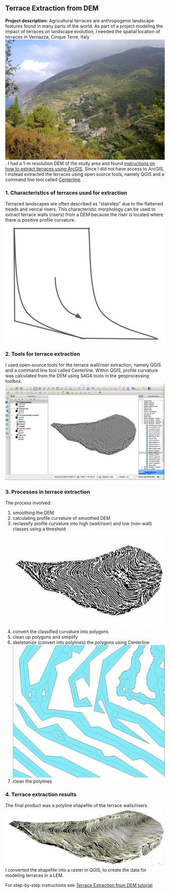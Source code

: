 ## Terrace Extraction from DEM

**Project description:** Agricultural terraces are anthropogenic landscape features found in many parts of the world. As part of a project modeling the impact of terraces on landscape evolution, I needed the spatial location of terraces in Vernazza, Cinque Terre, Italy <img src="images/VernazzaTerraces.jpg?raw=true"/>. I had a 1-m resolution DEM of the study area and found [instructions on how to extract terraces using ArcGIS](https://www.researchgate.net/post/How_to_detect_extract_in_GIS_field_boundaries_walls_on_the_basis_of_DEM_and_SLOPE_raster). Since I did not have access to ArcGIS, I instead extracted the terraces using open source tools, namely QGIS and a command line tool called [Centerline](https://github.com/fitodic/centerline).

### 1. Characteristics of terraces used for extraction

Terraced landscapes are often described as "stairstep" due to the flattened treads and verical risers. This characteristic morphology can be used to extract terrace walls (risers) from a DEM because the riser is located where there is positive profile curvature. <img src="../images/ProfileCurvature.png?raw=true"/>

### 2. Tools for terrace extraction

I used open-source tools for the terrace wall/riser extraction, namely QGIS and a command line tool called Centerline. Within QGIS, profile curvature was calculated from the DEM using SAGA tools in the geoprocessing toolbox. <img src="images/CalcProfileCurvature.png?raw=true"/>

### 3. Processes in terrace extraction

The process involved:
1. smoothing the DEM
2. calculating profile curvature of smoothed DEM
3. reclassify profile curvature into high (wall/riser) and low (non-wall) classes using a threshold <img src="images/HighLowCurvature.png?raw=true"/>
4. convert the classified curvature into polygons
5. clean up polygons and simplify
6. skeletonize (convert into polylines) the polygons using Centerline <img src="images/SkeletonizePolygons.png?raw=true"/>
7. clean the polylines

### 4. Terrace extraction results
The final product was a polyline shapefile of the terrace walls/risers. <img src="images/extracedTerraceWalls.png?raw=true"/> I converted the shapefile into a raster in QGIS, to create the data for modeling terraces in a LEM.

For step-by-step instructions see [Terrace Extraction from DEM tutorial](/pdf/extract-terraces-DEM.pdf).

